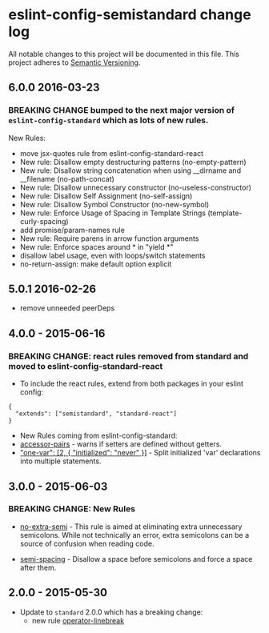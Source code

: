 # eslint-config-semistandard change log

All notable changes to this project will be documented in this file.
This project adheres to [Semantic Versioning](http://semver.org/).

## 6.0.0 2016-03-23
### BREAKING CHANGE bumped to the next major version of `eslint-config-standard` which as lots of new rules.

New Rules:
  * move jsx-quotes rule from eslint-config-standard-react
  * New rule: Disallow empty destructuring patterns (no-empty-pattern)
  * New rule: Disallow string concatenation when using __dirname and __filename (no-path-concat)
  * New rule: Disallow unnecessary constructor (no-useless-constructor)
  * New rule: Disallow Self Assignment (no-self-assign)
  * New rule: Disallow Symbol Constructor (no-new-symbol)
  * New rule: Enforce Usage of Spacing in Template Strings (template-curly-spacing)
  * add promise/param-names rule
  * New rule: Require parens in arrow function arguments
  * New rule: Enforce spaces around * in "yield *"
  * disallow label usage, even with loops/switch statements
  * no-return-assign: make default option explicit


## 5.0.1 2016-02-26
* remove unneeded peerDeps

## 4.0.0 - 2015-06-16
### BREAKING CHANGE: react rules removed from standard and moved to eslint-config-standard-react
* To include the react rules, extend from both packages in your eslint config:
```
{
  "extends": ["semistandard", "standard-react"]
}
```

* New Rules coming from eslint-config-standard:
* [accessor-pairs](http://eslint.org/docs/rules/accessor-pairs.html) - warns if setters are defined without getters.
* ["one-var": [2, { "initialized": "never" }]](http://eslint.org/docs/rules/one-var.html) - Split initialized 'var' declarations into multiple statements.

## 3.0.0 - 2015-06-03

### BREAKING CHANGE: New Rules
* [no-extra-semi](http://eslint.org/docs/rules/no-extra-semi) - This rule is aimed at eliminating extra unnecessary semicolons. While not technically an error, extra semicolons can be a source of confusion when reading code.

* [semi-spacing](http://eslint.org/docs/rules/semi-spacing) - Disallow a space before semicolons and force a space after them.

## 2.0.0 - 2015-05-30
* Update to `standard` 2.0.0 which has a breaking change:
  * new rule [operator-linebreak](http://eslint.org/docs/rules/operator-linebreak.html)
